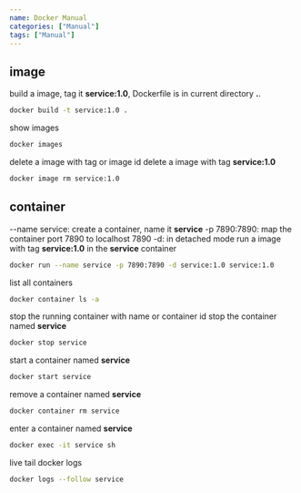 ```yaml
---
name: Docker Manual
categories: ["Manual"]
tags: ["Manual"]
---
```


## image

build a image, tag it **service:1.0**, Dockerfile is in current directory **.**.
```sh
docker build -t service:1.0 .
```

show images
```sh
docker images
```

delete a image with tag or image id
delete a image with tag **service:1.0**
```sh
docker image rm service:1.0
```

## container

--name service: create a container, name it **service**
-p 7890:7890: map the container port 7890 to localhost 7890
-d: in detached mode
run a image with tag **service:1.0** in the **service** container
```sh
docker run --name service -p 7890:7890 -d service:1.0 service:1.0
```

list all containers
```sh
docker container ls -a
```

stop the running container with name or container id
stop the container named **service**
```sh
docker stop service
```

start a container named **service**
```sh
docker start service
```

remove a container named **service**
```sh
docker container rm service
```

enter a container named **service**
```sh
docker exec -it service sh
```

live tail docker logs
```sh
docker logs --follow service